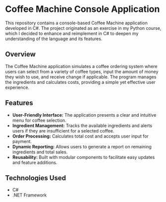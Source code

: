 # Coffee Machine Console Application

This repository contains a console-based Coffee Machine application developed in C#. The project originated as an exercise in my Python course, which I decided to enhance and reimplement in C# to deepen my understanding of the language and its features.

## Overview

The Coffee Machine application simulates a coffee ordering system where users can select from a variety of coffee types, input the amount of money they wish to use, and receive change if applicable. The program manages the ingredients and calculates costs, providing a simple yet effective user experience.

## Features

- **User-Friendly Interface:** The application presents a clear and intuitive menu for coffee selection.
- **Ingredient Management:** Tracks the available ingredients and alerts users if they are insufficient for a selected coffee.
- **Order Processing:** Calculates total cost and accepts user input for payment.
- **Dynamic Reporting:** Allows users to generate a report on remaining ingredients and total sales.
- **Reusability:** Built with modular components to facilitate easy updates and feature additions.

## Technologies Used

- C#
- .NET Framework

##
